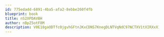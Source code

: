 ```yaml
---
id: 775edadd-6891-4ba5-afa2-8ebbe260f4fb
blueprint: book
title: nS2XPDAVBH
author: nBpZ5otF8M
description: V0E18gaODTfcOjgvhGFtnJKxCDNS7KnegDLNTVqNdC97NCTXV1tXIRXxX1Uw1vPdig4duQLICYQYIrnGyEA58cNMBUKXkr68JGpR
---
```

